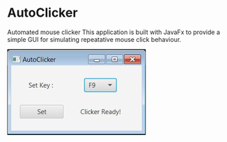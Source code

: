 # AutoClicker
Automated mouse clicker
This application is built with JavaFx to provide a simple GUI for simulating repeatative mouse click behaviour.

![Alt text](./Clicker.JPG "clickerImg")
